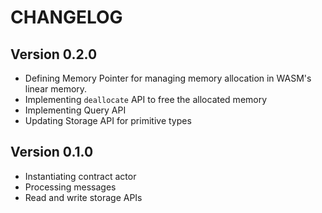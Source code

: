 # CHANGELOG

## Version 0.2.0

- Defining Memory Pointer for managing memory allocation in WASM's linear memory.
- Implementing `deallocate` API to free the allocated memory
- Implementing Query API
- Updating Storage API for primitive types

## Version 0.1.0

- Instantiating contract actor
- Processing messages
- Read and write storage APIs